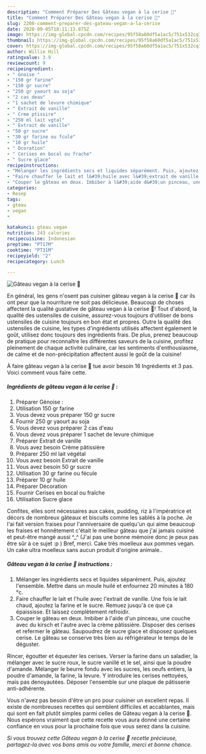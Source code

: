 ```yaml
---
description: "Comment Préparer Des Gâteau vegan à la cerise 🍒"
title: "Comment Préparer Des Gâteau vegan à la cerise 🍒"
slug: 2208-comment-preparer-des-gateau-vegan-a-la-cerise
date: 2020-09-05T18:11:13.875Z
image: https://img-global.cpcdn.com/recipes/95f58a60df5a1ac5/751x532cq70/gateau-vegan-a-la-cerise-🍒-photo-principale-de-la-recette.jpg
thumbnail: https://img-global.cpcdn.com/recipes/95f58a60df5a1ac5/751x532cq70/gateau-vegan-a-la-cerise-🍒-photo-principale-de-la-recette.jpg
cover: https://img-global.cpcdn.com/recipes/95f58a60df5a1ac5/751x532cq70/gateau-vegan-a-la-cerise-🍒-photo-principale-de-la-recette.jpg
author: Willie Hill
ratingvalue: 3.9
reviewcount: 9
recipeingredient:
- " Gnoise "
- "150 gr farine"
- "150 gr sucre"
- "250 gr yaourt au soja"
- "2 cas deau"
- "1 sachet de levure chimique"
- " Extrait de vanille"
- " Crme ptissire"
- "250 ml lait vgtal"
- " Extrait de vanille"
- "50 gr sucre"
- "30 gr farine ou fcule"
- "10 gr huile"
- " Dcoration"
- " Cerises en bocal ou frache"
- " Sucre glace"
recipeinstructions:
- "Mélanger les ingrédients secs et liquides séparément. Puis, ajoutez l&#39;ensemble. Mettre dans un moule huilé et enfournez 20 minutes à 180 °c."
- "Faire chauffer le lait et l&#39;huile avec l&#39;extrait de vanille. Une fois le lait chaud, ajoutez la farine et le sucre. Remuez jusqu&#39;à ce que ça épaississe. Et laissez complètement refroidir."
- "Couper le gâteau en deux. Imbiber à l&#39;aide d&#39;un pinceau, une couche avec du kirsch et l&#39;autre avec la crème pâtissière. Disposer des cerises et refermer le gâteau. Saupoudrez de sucre glace et disposez quelques cerise. Le gâteau se conserve très bien au réfrigérateur le temps de le déguster."
categories:
- Resep
tags:
- gteau
- vegan
- 

katakunci: gteau vegan  
nutrition: 243 calories
recipecuisine: Indonesian
preptime: "PT17M"
cooktime: "PT31M"
recipeyield: "2"
recipecategory: Lunch

---
```



![Gâteau vegan à la cerise 🍒](https://img-global.cpcdn.com/recipes/95f58a60df5a1ac5/751x532cq70/gateau-vegan-a-la-cerise-🍒-photo-principale-de-la-recette.jpg)

En général, les gens n'osent pas cuisiner gâteau vegan à la cerise 🍒 car ils ont peur que la nourriture ne soit pas délicieuse. Beaucoup de choses affectent la qualité gustative de gâteau vegan à la cerise 🍒! Tout d'abord, la qualité des ustensiles de cuisine, assurez-vous toujours d'utiliser de bons ustensiles de cuisine toujours en bon état et propres. Outre la qualité des ustensiles de cuisine, les types d'ingrédients utilisés affectent également le goût, utilisez donc toujours des ingrédients frais. De plus, prenez beaucoup de pratique pour reconnaître les différentes saveurs de la cuisine, profitez pleinement de chaque activité culinaire, car les sentiments d'enthousiasme, de calme et de non-précipitation affectent aussi le goût de la cuisine!

<!--inarticleads1-->

À faire gâteau vegan à la cerise 🍒 tue avoir besoin 16 Ingrédients et 3 pas. Voici comment vous faire cette.

##### Ingrédients de gâteau vegan à la cerise 🍒 :

1. Préparer  Génoise :
1. Utilisation 150 gr farine
1. Vous devez vous préparer 150 gr sucre
1. Fournir 250 gr yaourt au soja
1. Vous devez vous préparer 2 cas d&#39;eau
1. Vous devez vous préparer 1 sachet de levure chimique
1. Préparer  Extrait de vanille
1. Vous avez besoin  Crème pâtissière
1. Préparer 250 ml lait végétal
1. Vous avez besoin  Extrait de vanille
1. Vous avez besoin 50 gr sucre
1. Utilisation 30 gr farine ou fécule
1. Préparer 10 gr huile
1. Préparer  Décoration
1. Fournir  Cerises en bocal ou fraîche
1. Utilisation  Sucre glace


Confites, elles sont nécessaires aux cakes, pudding, riz à l&#39;impératrice et décors de nombreux gâteaux et biscuits comme les sablés à la poche. Je l&#39;ai fait version fraises pour l&#39;anniversaire de quelqu&#39;un qui aime beaucoup les fraises et honnêtement c&#39;était le meilleur gâteau que j&#39;ai jamais cuisiné et peut-être mangé aussi ^_^ (J&#39;ai pas une bonne mémoire donc je peux pas être sûr à ce sujet :p ) Bref, merci. Cake très moelleux aux pommes vegan. Un cake ultra moelleux sans aucun produit d&#39;origine animale.. 

<!--inarticleads2-->

##### Gâteau vegan à la cerise 🍒 instructions :

1. Mélanger les ingrédients secs et liquides séparément. Puis, ajoutez l&#39;ensemble. Mettre dans un moule huilé et enfournez 20 minutes à 180 °c.
1. Faire chauffer le lait et l&#39;huile avec l&#39;extrait de vanille. Une fois le lait chaud, ajoutez la farine et le sucre. Remuez jusqu&#39;à ce que ça épaississe. Et laissez complètement refroidir.
1. Couper le gâteau en deux. Imbiber à l&#39;aide d&#39;un pinceau, une couche avec du kirsch et l&#39;autre avec la crème pâtissière. Disposer des cerises et refermer le gâteau. Saupoudrez de sucre glace et disposez quelques cerise. Le gâteau se conserve très bien au réfrigérateur le temps de le déguster.


Rincer, égoutter et équeuter les cerises. Verser la farine dans un saladier, la mélanger avec le sucre roux, le sucre vanillé et le sel, ainsi que la poudre d&#39;amande. Mélanger le beurre fondu avec les sucres, les oeufs entiers, la poudre d&#39;amande, la farine, la levure. Y introduire les cerises nettoyées, mais pas denoyautées. Déposer l&#39;ensemble sur une plaque de pâtisserie anti-adhérente. 

<!--inarticleads1-->

<p>
Vous n'avez pas besoin d'être un pro pour cuisiner un excellent repas. Il existe de nombreuses recettes qui semblent difficiles et accablantes, mais qui sont en fait plutôt simples parmi celles de Gâteau vegan à la cerise 🍒. Nous espérons vraiment que cette recette vous aura donné une certaine confiance en vous pour la prochaine fois que vous serez dans la cuisine.
</p>

<p>
<i>Si vous trouvez cette Gâteau vegan à la cerise 🍒 recette précieuse, partagez-la avec vos bons amis ou votre famille, merci et bonne chance.</i>
</p>
